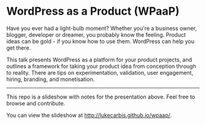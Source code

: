 WordPress as a Product (WPaaP)
======================

Have you ever had a light-bulb moment? Whether you're a business owner, blogger, developer or dreamer, you probably know the feeling. Product ideas can be gold - if you know how to use them. WordPress can help you get there.

This talk presents WordPress as a platform for your product projects, and outlines a framework for taking your product idea from conception through to reality. There are tips on experimentation, validation, user engagement, hiring, branding, and monetisation.

---

This repo is a slideshow with notes for the presentation above. Feel free to browse and contribute.

You can view the slideshow at http://lukecarbis.github.io/wpaap/.